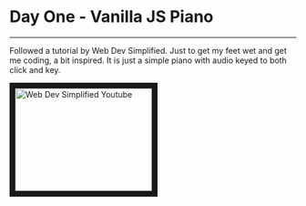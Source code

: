 # Day One - Vanilla JS Piano
------

Followed a tutorial by Web Dev Simplified. Just to get my feet wet and get me coding, a bit inspired. It is just a simple piano with audio keyed to both click and key.



<a href="https://youtu.be/vjco5yKZpU8
" target="_blank"><img src="https://youtu.be/vjco5yKZpU8/0.jpg" 
alt="Web Dev Simplified Youtube" width="240" height="180" border="10" /></a>